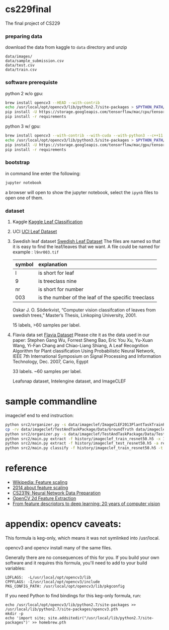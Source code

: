 # cs229final
The final project of CS229

### preparing data
download the data from kaggle to `data` directory and unzip
```
data/images/
data/sample_submission.csv
data/test.csv
data/train.csv
```

### software prerequiste
python 2 w/o gpu:
```bash
brew install opencv3 --HEAD --with-contrib
echo /usr/local/opt/opencv3/lib/python2.7/site-packages > $PYTHON_PATH/site-packages/opencv3.pth
pip install -U https://storage.googleapis.com/tensorflow/mac/cpu/tensorflow-0.11.0-py2-none-any.whl
pip install -r requirements
```

python 3 w/ gpu:
```bash
brew install opencv3 --with-contrib --with-cuda --with-python3 --c++11
echo /usr/local/opt/opencv3/lib/python3.5/site-packages > $PYTHON_PATH/site-packages/opencv3.pth
pip install -U https://storage.googleapis.com/tensorflow/mac/gpu/tensorflow-0.11.0-py3-none-any.whl
pip install -r requirements
```

### bootstrap
in command line enter the following:
```bash
jupyter notebook
```
a browser will open to show the jupyter notebook, select the `ipynb` files to open one of them.

### dataset

1. Kaggle
    [Kaggle Leaf Classification](https://www.kaggle.com/c/leaf-classification)

2. UCI
    [UCI Leaf Dataset](https://archive.ics.uci.edu/ml/datasets/Leaf)

3. Swedish leaf dataset
    [Swedish Leaf Dataset](http://www.cvl.isy.liu.se/en/research/datasets/swedish-leaf/)
    The files are named so that it is easy to find the leaf/leaves that we want. A file could be named for example :
    `l9nr003.tif`
    
    | symbol | explanation         |
    | ------ | :------------------ |
    | l      | is short for leaf   |
    | 9      | is treeclass nine   |
    | nr     | is short for number |
    | 003    | is the number of the leaf of the specific treeclass |

    Oskar J. O. Söderkvist, “Computer vision classifcation of leaves from swedish trees,” Master’s Thesis, Linkoping University, 2001.

    15 labels, >60 samples per label.

4. Flavia data set
    [Flavia Dataset](http://flavia.sourceforge.net)
    Please cite it as the data used in our paper: Stephen Gang Wu, Forrest Sheng Bao, Eric You Xu, Yu-Xuan Wang, Yi-Fan Chang and Chiao-Liang Shiang, A Leaf Recognition Algorithm for Plant classification Using Probabilistic Neural Network, IEEE 7th International Symposium on Signal Processing and Information Technology, Dec. 2007, Cario, Egypt

    33 labels. ~60  samples per label.

    Leafsnap dataset, Intelengine dataset, and ImageCLEF

# sample commandline
imageclef end to end instruction:
```bash
python src2/organizer.py -s data/imageclef/ImageCLEF2013PlantTaskTrainPackage-PART-1/train/ -d data/imageclef/train
cp -rv data/imageclef/TestAndTaskPackage/Data/GroundTruth data/imageclef/TestAndTaskPackage/Data/Test
python src2/organizer.py -s data/imageclef/TestAndTaskPackage/Data/Test -d data/imageclef/test
python src2/main.py extract -f history/imageclef_train_resnet50.h5 -x 10 -a resnet50 conf/imageclef-train.yaml
python src2/main.py extract -f history/imageclef_test_resnet50.h5 -a resnet50 conf/imageclef-test.yaml
python src2/main.py classify -f history/imageclef_train_resnet50.h5 -t history/imageclef_test_resnet50.h5 -m history/imageclef_model.pkl
```

# reference

- [Wikipedia: Feature scaling](https://en.wikipedia.org/wiki/Feature_scaling)
- [2014 about feature scaling](http://sebastianraschka.com/Articles/2014_about_feature_scaling.html)
- [CS231N: Neural Network Data Preparation](http://cs231n.github.io/neural-networks-2/#datapre)
- [OpenCV 2d Feature Extraction](http://docs.opencv.org/3.0-beta/doc/py_tutorials/py_feature2d/py_table_of_contents_feature2d/py_table_of_contents_feature2d.html)
- [From feature descriptors to deep learning: 20 years of computer vision](http://www.computervisionblog.com/2015/01/from-feature-descriptors-to-deep.html)


# appendix: opencv caveats:
This formula is keg-only, which means it was not symlinked into /usr/local.

opencv3 and opencv install many of the same files.

Generally there are no consequences of this for you. If you build your
own software and it requires this formula, you'll need to add to your
build variables:

    LDFLAGS:  -L/usr/local/opt/opencv3/lib
    CPPFLAGS: -I/usr/local/opt/opencv3/include
    PKG_CONFIG_PATH: /usr/local/opt/opencv3/lib/pkgconfig

If you need Python to find bindings for this keg-only formula, run:

    echo /usr/local/opt/opencv3/lib/python2.7/site-packages >> /usr/local/lib/python2.7/site-packages/opencv3.pth
    mkdir -p
    echo 'import site; site.addsitedir("/usr/local/lib/python2.7/site-packages")' >> homebrew.pth
